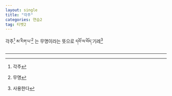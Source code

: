 ```yaml
---
layout: single
title: "각주"
categories: 연습2
tag: 티벳2
---
```


각주[^1]
མ་རིག་པ་[^2] 는 무명이라는 뜻으로 དབོ་ལ་བོད་기레[^3]

---------

[^1]: 각주 
[^2]: 무명
[^3]: 사용한다